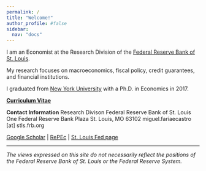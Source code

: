 ```yaml
---
permalink: /
title: "Welcome!"
author_profile: #false
sidebar:
  nav: "docs"
---
```


I am an Economist at the Research Division of the [Federal Reserve Bank of St. Louis](https://research.stlouisfed.org/).

My research focuses on macroeconomics, fiscal policy, credit guarantees, and financial institutions.

I graduated from [New York University](http://as.nyu.edu/econ.html) with a Ph.D. in Economics in 2017.

[**Curriculum Vitae**](https://www.dropbox.com/s/i3wetrmhdtujyr7/CV_FariaeCastro.pdf?raw=1)

**Contact Information**
Research Divison
Federal Reserve Bank of St. Louis
One Federal Reserve Bank Plaza
St. Louis, MO 63102
miguel.fariaecastro [at] stls.frb.org

[Google Scholar](https://scholar.google.com/citations?user=M0--M28AAAAJ&hl=en) | [RePEc](https://ideas.repec.org/f/pfa225.html) | [St. Louis Fed page](https://research.stlouisfed.org/econ/faria-e-castro)

---

*The views expressed on this site do not necessarily reflect the positions of the Federal Reserve Bank of St. Louis or the Federal Reserve System.*
